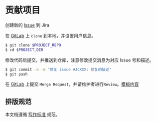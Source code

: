 # 贡献项目

创建新的 [Issue](https://jira.itszfung.com) 到 Jira

在 [GitLab](https://gitlab.itszfung.com/jc/docker) 上 `clone` 到本地，并设置用户信息。

```bash
$ git clone $PROJECT_REPO
$ cd $PROJECT_DIR
```

修改代码后提交，并推送到仓库，注意修改提交消息为对应 Issue 号和描述。

```bash
$ git commit -a -m "修复 issue #JCXXX: 修复的描述"
$ git push
```

在 [GitLab](https://gitlab.itszfung.com/jc/docker) 上提交 `Merge Request`，并请维护者进行`Review`。[模板内容](./gitlab/MERGE_REQUEST_TEMPLATE.md)

## 排版规范

本文档遵循 [写作标准](https://wiki.itszfung.com/pages/viewpage.action?pageId=327758) 规范。
